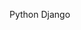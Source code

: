 Python Django
<!---
Divyanshu/Divaysnhu is a ✨ special ✨ repository because its `README.md` (this file) appears on your GitHub profile.
You can click the Preview link to take a look at your changes.
--->

